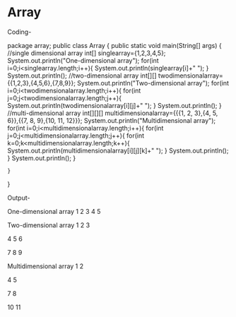 # Array

Coding-

package array;
public class Array {
    public static void main(String[] args) {
        //single dimensional array
        int[] singlearray={1,2,3,4,5};
        System.out.println("One-dimensional array");
        for(int i=0;i<singlearray.length;i++){
            System.out.println(singlearray[i]+" ");
        }
        System.out.println();
        //two-dimensional array
        int[][] twodimensionalarray={{1,2,3},{4,5,6},{7,8,9}};
        System.out.println("Two-dimensional array");
        for(int i=0;i<twodimensionalarray.length;i++){
            for(int j=0;j<twodimensionalarray.length;j++){
                System.out.println(twodimensionalarray[i][j]+" ");
            } 
            System.out.println();
        }
        //multi-dimensional array
        int[][][] multidimensionalarray={{{1, 2, 3},{4, 5, 6}},{{7, 8, 9},{10, 11, 12}}};
        System.out.println("Multidimensional array");
        for(int i=0;i<multidimensionalarray.length;i++){
            for(int j=0;j<multidimensionalarray.length;j++){
                for(int k=0;k<multidimensionalarray.length;k++){
                    System.out.println(multidimensionalarray[i][j][k]+" ");
                }
                System.out.println();
            }
            System.out.println();
        }
        
    }
    
    
}

Output-


One-dimensional array
1 
2 
3 
4 
5 

Two-dimensional array
1 
2 
3 

4 
5 
6 

7 
8 
9 

Multidimensional array
1 
2 

4 
5 


7 
8 

10 
11 
